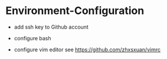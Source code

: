 # Environment-Configuration

* add ssh key to Github account

* configure bash

* configure vim editor
see https://github.com/zhxsxuan/vimrc



